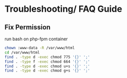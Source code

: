# Troubleshooting/ FAQ Guide

## Fix Permission
run bash on php-fpm container
```bash
chown :www-data -R /var/www/html
cd /var/www/html
find . -type d -exec chmod 775 '{}' ';'
find . -type f -exec chmod 664 '{}' ';'
find . -type d -exec chmod u+s '{}' ';'
find . -type d -exec chmod g+s '{}' ';'
```


